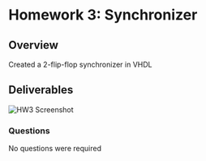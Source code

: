# Homework 3: Synchronizer

## Overview
Created a 2-flip-flop synchronizer in VHDL

## Deliverables
![HW3 Screenshot](/assets/Synchronizer_Works.png)

### Questions 
No questions were required
